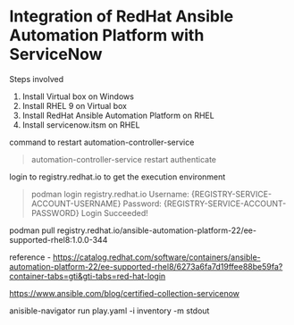 # Integration of RedHat Ansible Automation Platform with ServiceNow
Steps involved 

1. Install Virtual box on Windows
2. Install RHEL 9 on Virtual box
3. Install RedHat Ansible Automation Platform on RHEL
4. Install servicenow.itsm on RHEL

command to restart automation-controller-service 
> automation-controller-service restart
> authenticate
>
login to registry.redhat.io to get the execution environment
> podman login registry.redhat.io
  Username: {REGISTRY-SERVICE-ACCOUNT-USERNAME}
  Password: {REGISTRY-SERVICE-ACCOUNT-PASSWORD}
  Login Succeeded!

  podman pull registry.redhat.io/ansible-automation-platform-22/ee-supported-rhel8:1.0.0-344

  reference - https://catalog.redhat.com/software/containers/ansible-automation-platform-22/ee-supported-rhel8/6273a6fa7d19ffee88be59fa?container-tabs=gti&gti-tabs=red-hat-login


  https://www.ansible.com/blog/certified-collection-servicenow


  anisible-navigator run play.yaml -i inventory -m stdout 

  
